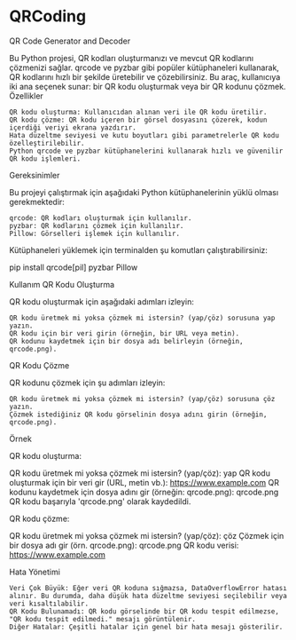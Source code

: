 # QRCoding
QR Code Generator and Decoder

Bu Python projesi, QR kodları oluşturmanızı ve mevcut QR kodlarını çözmenizi sağlar. qrcode ve pyzbar gibi popüler kütüphaneleri kullanarak, QR kodlarını hızlı bir şekilde üretebilir ve çözebilirsiniz. Bu araç, kullanıcıya iki ana seçenek sunar: bir QR kodu oluşturmak veya bir QR kodunu çözmek.
Özellikler

    QR kodu oluşturma: Kullanıcıdan alınan veri ile QR kodu üretilir.
    QR kodu çözme: QR kodu içeren bir görsel dosyasını çözerek, kodun içerdiği veriyi ekrana yazdırır.
    Hata düzeltme seviyesi ve kutu boyutları gibi parametrelerle QR kodu özelleştirilebilir.
    Python qrcode ve pyzbar kütüphanelerini kullanarak hızlı ve güvenilir QR kodu işlemleri.

Gereksinimler

Bu projeyi çalıştırmak için aşağıdaki Python kütüphanelerinin yüklü olması gerekmektedir:

    qrcode: QR kodları oluşturmak için kullanılır.
    pyzbar: QR kodlarını çözmek için kullanılır.
    Pillow: Görselleri işlemek için kullanılır.

Kütüphaneleri yüklemek için terminalden şu komutları çalıştırabilirsiniz:

pip install qrcode[pil] pyzbar Pillow

Kullanım
QR Kodu Oluşturma

QR kodu oluşturmak için aşağıdaki adımları izleyin:

    QR kodu üretmek mi yoksa çözmek mi istersin? (yap/çöz) sorusuna yap yazın.
    QR kodu için bir veri girin (örneğin, bir URL veya metin).
    QR kodunu kaydetmek için bir dosya adı belirleyin (örneğin, qrcode.png).

QR Kodu Çözme

QR kodunu çözmek için şu adımları izleyin:

    QR kodu üretmek mi yoksa çözmek mi istersin? (yap/çöz) sorusuna çöz yazın.
    Çözmek istediğiniz QR kodu görselinin dosya adını girin (örneğin, qrcode.png).

Örnek

QR kodu oluşturma:

QR kodu üretmek mi yoksa çözmek mi istersin? (yap/çöz): yap
QR kodu oluşturmak için bir veri gir (URL, metin vb.): https://www.example.com
QR kodunu kaydetmek için dosya adını gir (örneğin: qrcode.png): qrcode.png
QR kodu başarıyla 'qrcode.png' olarak kaydedildi.

QR kodu çözme:

QR kodu üretmek mi yoksa çözmek mi istersin? (yap/çöz): çöz
Çözmek için bir dosya adı gir (örn. qrcode.png): qrcode.png
QR kodu verisi: https://www.example.com

Hata Yönetimi

    Veri Çok Büyük: Eğer veri QR koduna sığmazsa, DataOverflowError hatası alınır. Bu durumda, daha düşük hata düzeltme seviyesi seçilebilir veya veri kısaltılabilir.
    QR Kodu Bulunamadı: QR kodu görselinde bir QR kodu tespit edilmezse, "QR kodu tespit edilmedi." mesajı görüntülenir.
    Diğer Hatalar: Çeşitli hatalar için genel bir hata mesajı gösterilir.
